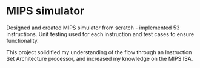 # MIPS simulator

Designed and created MIPS simulator from scratch - implemented 53 instructions. 
Unit testing used for each instruction and test cases to ensure functionality.

This project solidified my understanding of the flow through an Instruction Set Architecture processor, and increased my knowledge on the MIPS ISA.
